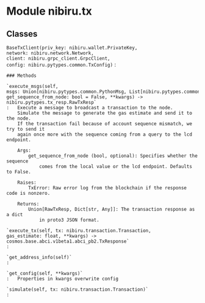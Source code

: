 Module nibiru.tx
================

Classes
-------

`BaseTxClient(priv_key: nibiru.wallet.PrivateKey, network: nibiru.network.Network, client: nibiru.grpc_client.GrpcClient, config: nibiru.pytypes.common.TxConfig)`
:

    ### Methods

    `execute_msgs(self, msgs: Union[nibiru.pytypes.common.PythonMsg, List[nibiru.pytypes.common.PythonMsg]], get_sequence_from_node: bool = False, **kwargs) ‑> nibiru.pytypes.tx_resp.RawTxResp`
    :   Execute a message to broadcast a transaction to the node.
        Simulate the message to generate the gas estimate and send it to the node.
        If the transaction fail because of account sequence mismatch, we try to send it
        again once more with the sequence coming from a query to the lcd endpoint.

        Args:
            get_sequence_from_node (bool, optional): Specifies whether the sequence
                comes from the local value or the lcd endpoint. Defaults to False.

        Raises:
            TxError: Raw error log from the blockchain if the response code is nonzero.

        Returns:
            Union[RawTxResp, Dict[str, Any]]: The transaction response as a dict
                in proto3 JSON format.

    `execute_tx(self, tx: nibiru.transaction.Transaction, gas_estimate: float, **kwargs) ‑> cosmos.base.abci.v1beta1.abci_pb2.TxResponse`
    :

    `get_address_info(self)`
    :

    `get_config(self, **kwargs)`
    :   Properties in kwargs overwrite config

    `simulate(self, tx: nibiru.transaction.Transaction)`
    :
